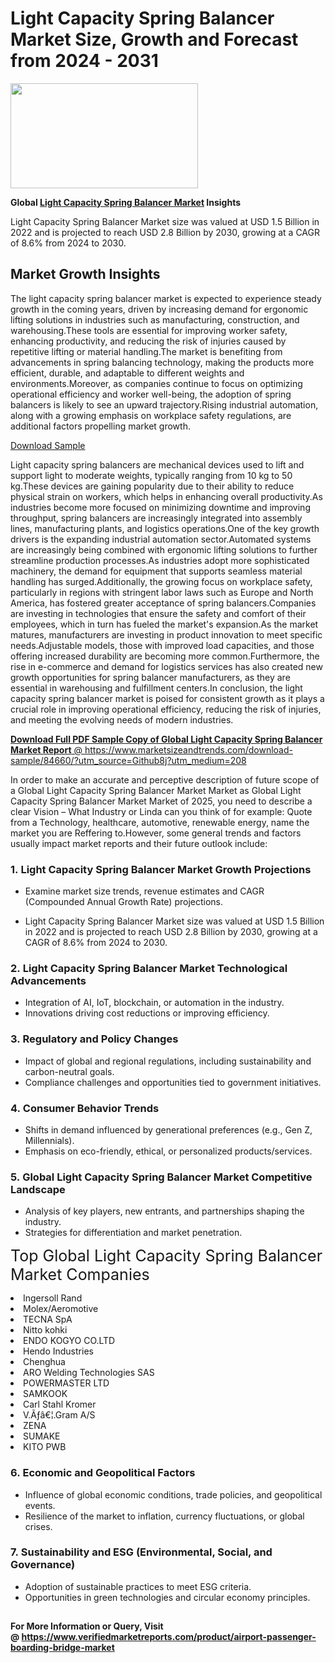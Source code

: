 <H1>Light Capacity Spring Balancer Market Size, Growth and Forecast from 2024 - 2031</H1><img class="aligncenter size-medium wp-image-584254" src="https://thirdeyenews.in/wp-content/uploads/2024/09/Global-Market-Research-300x168.jpeg" alt="" width="300" height="168" /><p><strong>Global&nbsp;<a href="https://www.marketsizeandtrends.com/download-sample/84660/?utm_source=Github8j?utm_medium=208">Light Capacity Spring Balancer Market</a> Insights</strong></p><p>Light Capacity Spring Balancer Market size was valued at USD 1.5 Billion in 2022 and is projected to reach USD 2.8 Billion by 2030, growing at a CAGR of 8.6% from 2024 to 2030.</p><p><h2>Market Growth Insights</h2> <p>The light capacity spring balancer market is expected to experience steady growth in the coming years, driven by increasing demand for ergonomic lifting solutions in industries such as manufacturing, construction, and warehousing.These tools are essential for improving worker safety, enhancing productivity, and reducing the risk of injuries caused by repetitive lifting or material handling.The market is benefiting from advancements in spring balancing technology, making the products more efficient, durable, and adaptable to different weights and environments.Moreover, as companies continue to focus on optimizing operational efficiency and worker well-being, the adoption of spring balancers is likely to see an upward trajectory.Rising industrial automation, along with a growing emphasis on workplace safety regulations, are additional factors propelling market growth.</p> <p><a href="#">Download Sample</a></p> <p>Light capacity spring balancers are mechanical devices used to lift and support light to moderate weights, typically ranging from 10 kg to 50 kg.These devices are gaining popularity due to their ability to reduce physical strain on workers, which helps in enhancing overall productivity.As industries become more focused on minimizing downtime and improving throughput, spring balancers are increasingly integrated into assembly lines, manufacturing plants, and logistics operations.One of the key growth drivers is the expanding industrial automation sector.Automated systems are increasingly being combined with ergonomic lifting solutions to further streamline production processes.As industries adopt more sophisticated machinery, the demand for equipment that supports seamless material handling has surged.Additionally, the growing focus on workplace safety, particularly in regions with stringent labor laws such as Europe and North America, has fostered greater acceptance of spring balancers.Companies are investing in technologies that ensure the safety and comfort of their employees, which in turn has fueled the market's expansion.As the market matures, manufacturers are investing in product innovation to meet specific needs.Adjustable models, those with improved load capacities, and those offering increased durability are becoming more common.Furthermore, the rise in e-commerce and demand for logistics services has also created new growth opportunities for spring balancer manufacturers, as they are essential in warehousing and fulfillment centers.In conclusion, the light capacity spring balancer market is poised for consistent growth as it plays a crucial role in improving operational efficiency, reducing the risk of injuries, and meeting the evolving needs of modern industries.</p> <p><a href="#"></p><p><span class=""><strong>Download Full PDF Sample Copy of Global Light Capacity Spring Balancer Market Report</strong> @ <a href="https://www.marketsizeandtrends.com/download-sample/84660/?utm_source=Github8j?utm_medium=208" target="_blank">https://www.marketsizeandtrends.com/download-sample/84660/?utm_source=Github8j?utm_medium=208</a></span></p><p>In order to make an accurate and perceptive description of future scope of a Global&nbsp;Light Capacity Spring Balancer Market Market as Global&nbsp;Light Capacity Spring Balancer Market Market of 2025, you need to describe a clear Vision &ndash; What Industry or Linda can you think of for example: Quote from a Technology, healthcare, automotive, renewable energy, name the market you are Reffering to.However, some general trends and factors usually impact market reports and their future outlook include:</p><h3>1.&nbsp;<strong>Light Capacity Spring Balancer Market Growth Projections</strong></h3><ul><li>Examine market size trends, revenue estimates and CAGR (Compounded Annual Growth Rate) projections.</li><li><p>Light Capacity Spring Balancer Market size was valued at USD 1.5 Billion in 2022 and is projected to reach USD 2.8 Billion by 2030, growing at a CAGR of 8.6% from 2024 to 2030.</p></li></ul><h3>2.&nbsp;<strong>Light Capacity Spring Balancer Market Technological Advancements</strong></h3><ul><li>Integration of AI, IoT, blockchain, or automation in the industry.</li><li>Innovations driving cost reductions or improving efficiency.</li></ul><h3>3.&nbsp;<strong>Regulatory and Policy Changes</strong></h3><ul><li>Impact of global and regional regulations, including sustainability and carbon-neutral goals.</li><li>Compliance challenges and opportunities tied to government initiatives.</li></ul><h3>4.&nbsp;<strong>Consumer Behavior Trends</strong></h3><ul><li>Shifts in demand influenced by generational preferences (e.g., Gen Z, Millennials).</li><li>Emphasis on eco-friendly, ethical, or personalized products/services.</li></ul><h3>5.&nbsp;<strong>Global Light Capacity Spring Balancer Market Competitive Landscape</strong></h3><ul><li>Analysis of key players, new entrants, and partnerships shaping the industry.</li><li>Strategies for differentiation and market penetration.</li></ul><p data-pm-slice="1 1 []"><span style="color: inherit; font-family: inherit; font-size: 25px;">Top Global Light Capacity Spring Balancer Market Companies</span></p><div class="" data-test-id=""><p><li>Ingersoll Rand</li><li> Molex/Aeromotive</li><li> TECNA SpA</li><li> Nitto kohki</li><li> ENDO KOGYO CO.LTD</li><li> Hendo Industries</li><li> Chenghua</li><li> ARO Welding Technologies SAS</li><li> POWERMASTER LTD</li><li> SAMKOOK</li><li> Carl Stahl Kromer</li><li> V.Ãƒâ€¦.Gram A/S</li><li> ZENA</li><li> SUMAKE</li><li> KITO PWB</li></p></div><h3>6.&nbsp;<strong>Economic and Geopolitical Factors</strong></h3><ul><li>Influence of global economic conditions, trade policies, and geopolitical events.</li><li>Resilience of the market to inflation, currency fluctuations, or global crises.</li></ul><h3>7.&nbsp;<strong>Sustainability and ESG (Environmental, Social, and Governance)</strong></h3><ul><li>Adoption of sustainable practices to meet ESG criteria.</li><li>Opportunities in green technologies and circular economy principles.</li></ul><h2><strong style="font-size: 14px;">For More Information or Query, Visit @&nbsp;</strong><a style="background-color: #ffffff; font-size: 14px;" href="https://www.marketsizeandtrends.com/report/light-capacity-spring-balancer-market/" target="_blank">https://www.verifiedmarketreports.com/product/airport-passenger-boarding-bridge-market</a></h2>